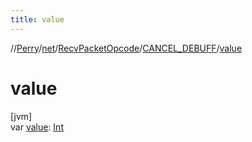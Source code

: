 ```yaml
---
title: value
---
```

//[Perry](../../../../index.html)/[net](../../index.html)/[RecvPacketOpcode](../index.html)/[CANCEL_DEBUFF](index.html)/[value](value.html)



# value



[jvm]\
var [value](value.html): [Int](https://kotlinlang.org/api/latest/jvm/stdlib/kotlin/-int/index.html)




